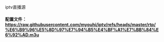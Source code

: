 iptv直播源
#### 配置文件：https://raw.githubusercontent.com/myouhi/iptv/refs/heads/master/rtp/%E6%B9%96%E5%8D%97%E7%94%B5%E4%BF%A1%E7%BB%84%E6%92%AD.m3u

